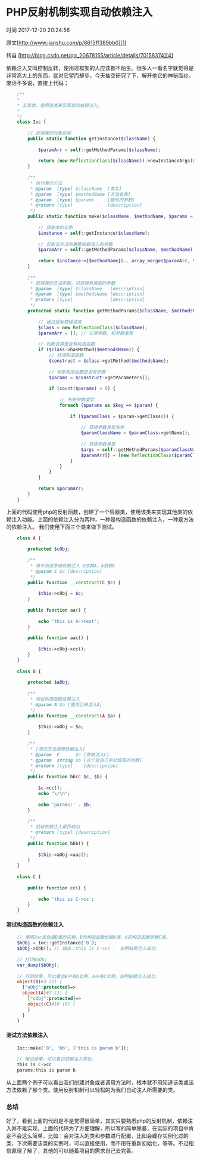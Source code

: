 # PHP反射机制实现自动依赖注入

 时间 2017-12-20 20:24:56

原文[http://www.jianshu.com/p/8615ff389bb0][1]


转自 [http://blog.csdn.net/qq_20678155/article/details/70158374][4]

依赖注入又叫控制反转，使用过框架的人应该都不陌生。很多人一看名字就觉得是非常高大上的东西，就对它望而却步，今天抽空研究了下，解开他它的神秘面纱。废话不多说，直接上代码；
```php
    /**
    *
    * 工具类，使用该类来实现自动依赖注入。
    *
    */
    class Ioc {
    
        // 获得类的对象实例
        public static function getInstance($className) {
    
            $paramArr = self::getMethodParams($className);
    
            return (new ReflectionClass($className))->newInstanceArgs($paramArr);
        }
    
        /**
         * 执行类的方法
         * @param  [type] $className  [类名]
         * @param  [type] $methodName [方法名称]
         * @param  [type] $params     [额外的参数]
         * @return [type]             [description]
         */
        public static function make($className, $methodName, $params = []) {
    
            // 获取类的实例
            $instance = self::getInstance($className);
    
            // 获取该方法所需要依赖注入的参数
            $paramArr = self::getMethodParams($className, $methodName);
    
            return $instance->{$methodName}(...array_merge($paramArr, $params));
        }
    
        /**
         * 获得类的方法参数，只获得有类型的参数
         * @param  [type] $className   [description]
         * @param  [type] $methodsName [description]
         * @return [type]              [description]
         */
        protected static function getMethodParams($className, $methodsName = '__construct') {
    
            // 通过反射获得该类
            $class = new ReflectionClass($className);
            $paramArr = []; // 记录参数，和参数类型
    
            // 判断该类是否有构造函数
            if ($class->hasMethod($methodsName)) {
                // 获得构造函数
                $construct = $class->getMethod($methodsName);
    
                // 判断构造函数是否有参数
                $params = $construct->getParameters();
    
                if (count($params) > 0) {
    
                    // 判断参数类型
                    foreach ($params as $key => $param) {
    
                        if ($paramClass = $param->getClass()) {
    
                            // 获得参数类型名称
                            $paramClassName = $paramClass->getName();
    
                            // 获得参数类型
                            $args = self::getMethodParams($paramClassName);
                            $paramArr[] = (new ReflectionClass($paramClass->getName()))->newInstanceArgs($args);
                        }
                    }
                }
            }
    
            return $paramArr;
        }
    }
```

上面的代码使用php的反射函数，创建了一个容器类，使用该类来实现其他类的依赖注入功能。上面的依赖注入分为两种，一种是构造函数的依赖注入，一种是方法的依赖注入。 我们使用下面三个类来做下测试。

```php
    class A {
    
        protected $cObj;
    
        /**
         * 用于测试多级依赖注入 B依赖A，A依赖C
         * @param C $c [description]
         */
        public function __construct(C $c) {
    
            $this->cObj = $c;
        }
    
        public function aa() {
    
            echo 'this is A->test';
        }
    
        public function aac() {
    
            $this->cObj->cc();
        }
    }
    
    class B {
    
        protected $aObj;
    
        /**
         * 测试构造函数依赖注入
         * @param A $a [使用引来注入A]
         */
        public function __construct(A $a) {
    
            $this->aObj = $a;
        }
    
        /**
         * [测试方法调用依赖注入]
         * @param  C      $c [依赖注入C]
         * @param  string $b [这个是自己手动填写的参数]
         * @return [type]    [description]
         */
        public function bb(C $c, $b) {
    
            $c->cc();
            echo "\r\n";
    
            echo 'params:' . $b;
        }
    
        /**
         * 验证依赖注入是否成功
         * @return [type] [description]
         */
        public function bbb() {
    
            $this->aObj->aac();
        }
    }
    
    class C {
    
        public function cc() {
    
            echo 'this is C->cc';
        }
    }
```
#### 测试构造函数的依赖注入
```php
    // 使用Ioc来创建B类的实例，B的构造函数依赖A类，A的构造函数依赖C类。
    $bObj = Ioc::getInstance('B');
    $bObj->bbb(); // 输出：this is C->cc ， 说明依赖注入成功。
    
    // 打印$bObj
    var_dump($bObj);
    
    // 打印结果，可以看出B中有A实例，A中有C实例，说明依赖注入成功。
    object(B)#3 (1) {
      ["aObj":protected]=>
      object(A)#7 (1) {
        ["cObj":protected]=>
        object(C)#10 (0) {
        }
      }
    }
```
#### 测试方法依赖注入
```php
    Ioc::make('B', 'bb', ['this is param b']);
    
    // 输出结果，可以看出依赖注入成功。
    this is C->cc
    params:this is param b
```
从上面两个例子可以看出我们创建对象或者调用方法时，根本就不用知道该类或该方法依赖了那个类。使用反射机制可以轻松的为我们自动注入所需要的类。

### 总结

好了，看到上面的代码是不是觉得很简单，其实只要熟悉php的反射机制，依赖注入并不难实现，上面的代码为了方便理解，所以写的简单除暴，在实际的项目中肯定不会这么简单，比如：会对注入的类和参数进行配置，比如会缓存实例化过的类，下次需要该类的实例时，可以直接使用，而不用在重新初始化，等等。不过相信原理了解了，其他的可以随着项目的需求自己去完善。


[1]: http://www.jianshu.com/p/8615ff389bb0?utm_source=tuicool&utm_medium=referral

[4]: https://link.jianshu.com?t=http://blog.csdn.net/qq_20678155/article/details/70158374